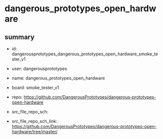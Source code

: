 # dangerous_prototypes_open_hardware
 
## summary 
* id: dangerousprototypes_dangerous_prototypes_open_hardware_smoke_tester_v1
* user: dangerousprototypes
* name: dangerous_prototypes_open_hardware
* board: smoke_tester_v1
* repo: https://github.com/DangerousPrototypes/dangerous-prototypes-open-hardware



* src_file_repo_sch: 
* src_file_repo_sch_link: https://github.com/DangerousPrototypes/dangerous-prototypes-open-hardware/tree/master/






